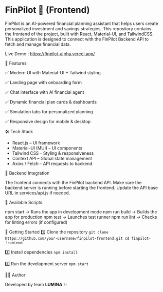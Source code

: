 # FinPilot 🚀 (Frontend) 

FinPilot is an AI-powered financial planning assistant that helps users create personalized investment and savings strategies. This repository contains the frontend of the project, built with React, Material-UI, and TailwindCSS. 
This application is designed to connect with the FinPilot Backend API to fetch and manage financial data.

Live Demo :  https://finpilot-alpha.vercel.app/ 

 📌 Features

✅ Modern UI with Material-UI + Tailwind styling

✅ Landing page with onboarding form

✅ Chat interface with AI financial agent

✅ Dynamic financial plan cards & dashboards

✅ Simulation tabs for personalized planning

✅ Responsive design for mobile & desktop

 🛠 Tech Stack

- React.js – UI framework
- Material-UI (MUI) – UI components
- Tailwind CSS – Styling & responsiveness
- Context API – Global state management
- Axios / Fetch – API requests to backend


 🔗 Backend Integration

The frontend connects with the FinPilot backend API.
Make sure the backend server is running before starting the frontend.
Update the API base URL in services/api.js if needed.

🔧 Available Scripts

npm start → Runs the app in development mode
npm run build → Builds the app for production
npm test → Launches test runner
npm run lint → Checks for linting errors (if configured)

 🚀 Getting Started
1️⃣ Clone the repository
`git clone https://github.com/your-username/finpilot-frontend.git
cd finpilot-frontend`

2️⃣ Install dependencies
`npm install`

3️⃣ Run the development server
`npm start`

👩‍💻 Author

Developed by team <b>LUMINA</b> ✨
